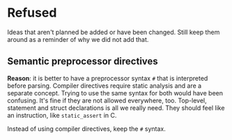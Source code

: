 # Refused

Ideas that aren't planned be added or have been changed. Still keep them around as a reminder of why we did not add that.

## Semantic preprocessor directives

**Reason**: it is better to have a preprocessor syntax `#` that is interpreted before parsing. Compiler directives require static analysis and are a separate concept. Trying to use the same syntax for both would have been confusing. It's fine if they are not allowed everywhere, too. Top-level, statement and struct declarations is all we really need. They should feel like an instruction, like `static_assert` in C.

Instead of using compiler directives, keep the `#` syntax.
